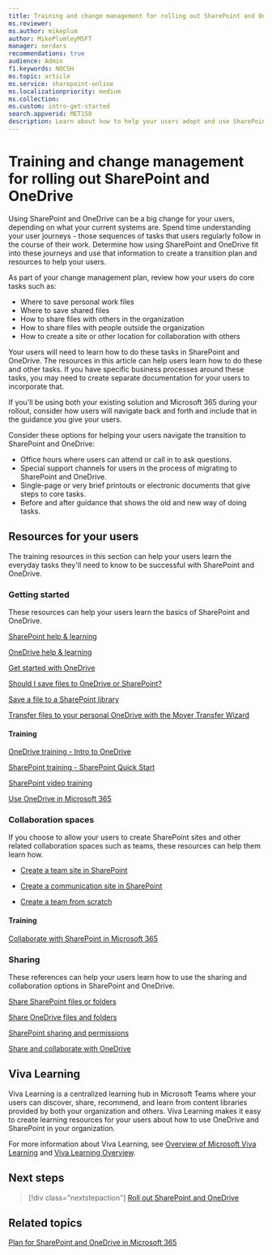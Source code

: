 ```yaml
---
title: Training and change management for rolling out SharePoint and OneDrive
ms.reviewer: 
ms.author: mikeplum
author: MikePlumleyMSFT
manager: serdars
recommendations: true
audience: Admin
f1.keywords: NOCSH
ms.topic: article
ms.service: sharepoint-online
ms.localizationpriority: medium
ms.collection:  
ms.custom: intro-get-started
search.appverid: MET150
description: Learn about how to help your users adopt and use SharePoint and OneDrive.
---
```


# Training and change management for rolling out SharePoint and OneDrive

Using SharePoint and OneDrive can be a big change for your users, depending on what your current systems are. Spend time understanding your user journeys - those sequences of tasks that users regularly follow in the course of their work. Determine how using SharePoint and OneDrive fit into these journeys and use that information to create a transition plan and resources to help your users.

As part of your change management plan, review how your users do core tasks such as:

- Where to save personal work files
- Where to save shared files
- How to share files with others in the organization
- How to share files with people outside the organization
- How to create a site or other location for collaboration with others

Your users will need to learn how to do these tasks in SharePoint and OneDrive. The resources in this article can help users learn how to do these and other tasks. If you have specific business processes around these tasks, you may need to create separate documentation for your users to incorporate that.

If you'll be using both your existing solution and Microsoft 365 during your rollout, consider how users will navigate back and forth and include that in the guidance you give your users.

Consider these options for helping your users navigate the transition to SharePoint and OneDrive:

- Office hours where users can attend or call in to ask questions.
- Special support channels for users in the process of migrating to SharePoint and OneDrive.
- Single-page or very brief printouts or electronic documents that give steps to core tasks.
- Before and after guidance that shows the old and new way of doing tasks.

## Resources for your users

The training resources in this section can help your users learn the everyday tasks they'll need to know to be successful with SharePoint and OneDrive.

### Getting started

These resources can help your users learn the basics of SharePoint and OneDrive.

[SharePoint help & learning](https://support.microsoft.com/sharepoint)

[OneDrive help & learning](https://support.microsoft.com/onedrive)

[Get started with OneDrive](https://support.microsoft.com/office/c7f31921-e2e5-4b00-959a-cc9ad6297de7)

[Should I save files to OneDrive or SharePoint?](https://support.microsoft.com/office/d18d21a0-1f9f-4f6c-ac45-d52afa0a4a2e)

[Save a file to a SharePoint library](https://support.microsoft.com/topic/32204d9f-55ea-4232-a32b-aa7e046afcdd)

[Transfer files to your personal OneDrive with the Mover Transfer Wizard](https://support.microsoft.com/office/7dbda93c-71e6-483f-8914-ad445554cd31)

#### Training

[OneDrive training - Intro to OneDrive](https://support.microsoft.com/office/a1397e56-61ec-4ed2-9dac-727bf8ac3357)

[SharePoint training - SharePoint Quick Start](https://support.microsoft.com/office/324a89ec-e77b-4475-b64a-13a0c14c45ec)

[SharePoint video training](https://support.microsoft.com/office/cb8ef501-84db-4427-ac77-ec2009fb8e23)

[Use OneDrive in Microsoft 365](/learn/paths/m365-onedrive-collaboration/)

### Collaboration spaces

If you choose to allow your users to create SharePoint sites and other related collaboration spaces such as teams, these resources can help them learn how.

- [Create a team site in SharePoint](https://support.microsoft.com/office/ef10c1e7-15f3-42a3-98aa-b5972711777d)

- [Create a communication site in SharePoint](https://support.microsoft.com/office/7fb44b20-a72f-4d2c-9173-fc8f59ba50eb)

- [Create a team from scratch](https://support.microsoft.com/office/174adf5f-846b-4780-b765-de1a0a737e2b)

#### Training

[Collaborate with SharePoint in Microsoft 365](/learn/paths/m365-teams-sharepoint/)

### Sharing

These references can help your users learn how to use the sharing and collaboration options in SharePoint and OneDrive.

[Share SharePoint files or folders](https://support.microsoft.com/office/1fe37332-0f9a-4719-970e-d2578da4941c)

[Share OneDrive files and folders](https://support.microsoft.com/office/9fcc2f7d-de0c-4cec-93b0-a82024800c07)

[SharePoint sharing and permissions](https://support.microsoft.com/office/ac85fbf1-2431-49bf-8690-f1a2b98af65f)

[Share and collaborate with OneDrive](https://support.microsoft.com/office/51e669f6-4602-4492-8648-13ffa09ff24f)

## Viva Learning

Viva Learning is a centralized learning hub in Microsoft Teams where your users can discover, share, recommend, and learn from content libraries provided by both your organization and others. Viva Learning makes it easy to create learning resources for your users about how to use OneDrive and SharePoint in your organization.

For more information about Viva Learning, see [Overview of Microsoft Viva Learning](/viva/learning/overview-viva-learning) and [Viva Learning Overview](https://support.microsoft.com/office/01bfed12-c327-41e0-a68f-7fa527dcc98a).

## Next steps

> [!div class="nextstepaction"]
> [Roll out SharePoint and OneDrive](roll-out-sharepoint-onedrive.md)

## Related topics

[Plan for SharePoint and OneDrive in Microsoft 365](plan-for-sharepoint-onedrive.md)

